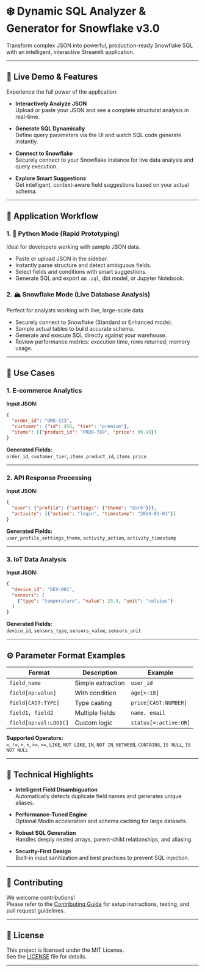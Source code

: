 # ❄️ Dynamic SQL Analyzer & Generator for Snowflake v3.0

Transform complex JSON into powerful, production-ready Snowflake SQL with an intelligent, interactive Streamlit application.

---

## 🚀 Live Demo & Features

Experience the full power of the application:

- **Interactively Analyze JSON**  
  Upload or paste your JSON and see a complete structural analysis in real-time.

- **Generate SQL Dynamically**  
  Define query parameters via the UI and watch SQL code generate instantly.

- **Connect to Snowflake**  
  Securely connect to your Snowflake instance for live data analysis and query execution.

- **Explore Smart Suggestions**  
  Get intelligent, context-aware field suggestions based on your actual schema.

---

## 🔁 Application Workflow

### 1. 🐍 Python Mode (Rapid Prototyping)

Ideal for developers working with sample JSON data.

- Paste or upload JSON in the sidebar.
- Instantly parse structure and detect ambiguous fields.
- Select fields and conditions with smart suggestions.
- Generate SQL and export as `.sql`, dbt model, or Jupyter Notebook.

### 2. 🏔️ Snowflake Mode (Live Database Analysis)

Perfect for analysts working with live, large-scale data.

- Securely connect to Snowflake (Standard or Enhanced mode).
- Sample actual tables to build accurate schema.
- Generate and execute SQL directly against your warehouse.
- Review performance metrics: execution time, rows returned, memory usage.

---

## 🎯 Use Cases

### 1. E-commerce Analytics

**Input JSON:**
```json
{
  "order_id": "ORD-123",
  "customer": {"id": 456, "tier": "premium"},
  "items": [{"product_id": "PROD-789", "price": 99.99}]
}
```

**Generated Fields:**  
`order_id`, `customer_tier`, `items_product_id`, `items_price`

---

### 2. API Response Processing

**Input JSON:**
```json
{
  "user": {"profile": {"settings": {"theme": "dark"}}},
  "activity": [{"action": "login", "timestamp": "2024-01-01"}]
}
```

**Generated Fields:**  
`user_profile_settings_theme`, `activity_action`, `activity_timestamp`

---

### 3. IoT Data Analysis

**Input JSON:**
```json
{
  "device_id": "DEV-001",
  "sensors": [
    {"type": "temperature", "value": 23.5, "unit": "celsius"}
  ]
}
```

**Generated Fields:**  
`device_id`, `sensors_type`, `sensors_value`, `sensors_unit`

---

## ⚙️ Parameter Format Examples

| Format               | Description       | Example               |
|----------------------|-------------------|------------------------|
| `field_name`         | Simple extraction | `user_id`             |
| `field[op:value]`    | With condition    | `age[>:18]`           |
| `field[CAST:TYPE]`   | Type casting      | `price[CAST:NUMBER]`  |
| `field1, field2`     | Multiple fields   | `name, email`         |
| `field[op:val:LOGIC]`| Custom logic      | `status[=:active:OR]` |

**Supported Operators:**  
`=`, `!=`, `>`, `<`, `>=`, `<=`, `LIKE`, `NOT LIKE`, `IN`, `NOT IN`, `BETWEEN`, `CONTAINS`, `IS NULL`, `IS NOT NULL`

---

## 🔧 Technical Highlights

- **Intelligent Field Disambiguation**  
  Automatically detects duplicate field names and generates unique aliases.

- **Performance-Tuned Engine**  
  Optional Modin acceleration and schema caching for large datasets.

- **Robust SQL Generation**  
  Handles deeply nested arrays, parent-child relationships, and aliasing.

- **Security-First Design**  
  Built-in input sanitization and best practices to prevent SQL injection.

---

## 🤝 Contributing

We welcome contributions!  
Please refer to the [Contributing Guide](CONTRIBUTING.md) for setup instructions, testing, and pull request guidelines.

---

## 📝 License

This project is licensed under the MIT License.  
See the [LICENSE](LICENSE) file for details.

---
